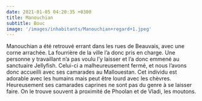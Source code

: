 ```yaml
---
date: 2021-01-05 04:20:35 +0300
title: Manouchian
subtitle: Bouc
image: '/images/inhabitants/Manouchian+regard+1.jpeg'
---
```


Manouchian a été retrouvé errant dans les rues de Beauvais, avec une corne arrachée. La fourrière de la ville l’a donc pris en charge. Une personne y travaillant n’a pas voulu l’y laisser et l’a donc emmené au sanctuaire Jellyfish. Celui-ci a malheureusement fermé, et nous l’avons donc accueilli avec ses camarades au Mallouestan.
Cet individu est adorable avec les humains mais peut être lourd avec les chèvres. Heureusement ses camarades caprines ne sont pas du genre à se laisser faire. On le trouve souvent à proximité de Phoolan et de Vladi, les moutons.